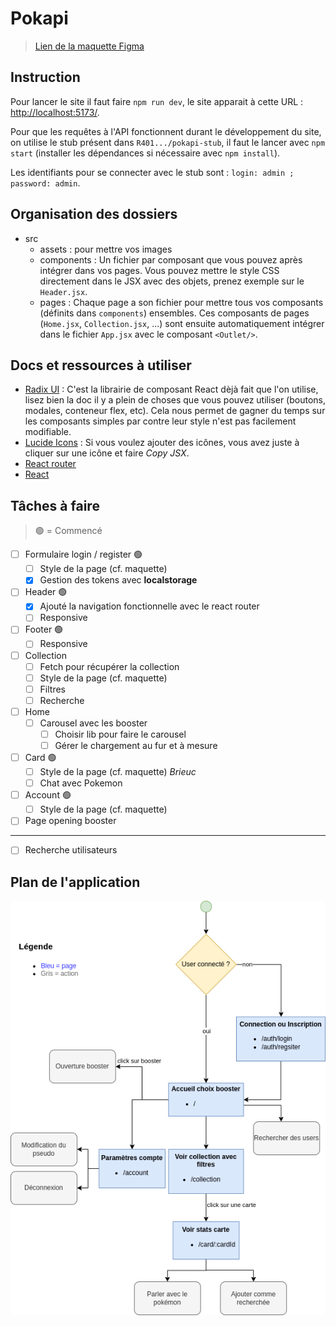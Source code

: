 # Pokapi

> [Lien de la maquette Figma](https://www.figma.com/design/psU19cATXeNnEl7xmLXVrJ/Pokemon?node-id=0-1&t=ld5RRQsjuS7JdJmA-1)

## Instruction

Pour lancer le site il faut faire `npm run dev`, le site apparait à cette URL : [http://localhost:5173/](http://localhost:5173/).

Pour que les requêtes à l'API fonctionnent durant le développement du site, on utilise le stub présent dans `R401.../pokapi-stub`, il faut le lancer avec `npm start` (installer les dépendances si nécessaire avec `npm install`).

Les identifiants pour se connecter avec le stub sont : `login: admin ; password: admin`.

## Organisation des dossiers

+ src
    + assets : pour mettre vos images
    + components : Un fichier par composant que vous pouvez après intégrer dans vos pages. Vous pouvez mettre le style CSS directement dans le JSX avec des objets, prenez exemple sur le `Header.jsx`.
    + pages : Chaque page a son fichier pour mettre tous vos composants (définits dans `components`) ensembles. Ces composants de pages (`Home.jsx`, `Collection.jsx`, ...) sont ensuite automatiquement intégrer dans le fichier `App.jsx` avec le composant `<Outlet/>`.

## Docs et ressources à utiliser

- [Radix UI](https://www.radix-ui.com/themes/docs/components/alert-dialog) : C'est la librairie de composant React dèjà fait que l'on utilise, lisez bien la doc il y a plein de choses que vous pouvez utiliser (boutons, modales, conteneur flex, etc). Cela nous permet de gagner du temps sur les composants simples par contre leur style n'est pas facilement modifiable.
- [Lucide Icons](https://lucide.dev/icons/) : Si vous voulez ajouter des icônes, vous avez juste à cliquer sur une icône et faire *Copy JSX*. 
- [React router](https://reactrouter.com/start/declarative/navigating)
- [React](https://react.dev/reference/react)

## Tâches à faire

> 🟢 = Commencé

- [ ] Formulaire login / register 🟢
    - [ ] Style de la page (cf. maquette)
    - [x] Gestion des tokens avec **localstorage**
- [ ] Header 🟢
    - [x] Ajouté la navigation fonctionnelle avec le react router
    - [ ] Responsive
- [ ] Footer 🟢
  - [ ] Responsive
- [ ] Collection
    - [ ] Fetch pour récupérer la collection
    - [ ] Style de la page (cf. maquette)
    - [ ] Filtres
    - [ ] Recherche
- [ ] Home
    - [ ] Carousel avec les booster 
        - [ ] Choisir lib pour faire le carousel
        - [ ] Gérer le chargement au fur et à mesure
- [ ] Card 🟢 
    - [ ] Style de la page (cf. maquette) *Brieuc*
    - [ ] Chat avec Pokemon
- [ ] Account 🟢
    - [ ] Style de la page (cf. maquette)
- [ ] Page opening booster

---
- [ ] Recherche utilisateurs

## Plan de l'application

![plan](../../commun/Plan-app.drawio.png)

